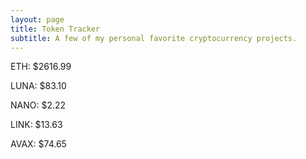 ```yaml
---
layout: page
title: Token Tracker
subtitle: A few of my personal favorite cryptocurrency projects.
---
```


<!--BEGINCRYPTOINPUT-->
ETH: $2616.99

LUNA: $83.10

NANO: $2.22

LINK: $13.63

AVAX: $74.65

<!--ENDCRYPTOINPUT-->

